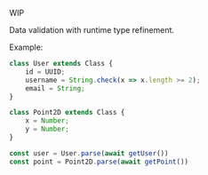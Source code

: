 WIP

Data validation with runtime type refinement.

Example:

```typescript
class User extends Class {
    id = UUID;
    username = String.check(x => x.length >= 2);
    email = String;
}

class Point2D extends Class {
    x = Number;
    y = Number;
}

const user = User.parse(await getUser())
const point = Point2D.parse(await getPoint())
```
